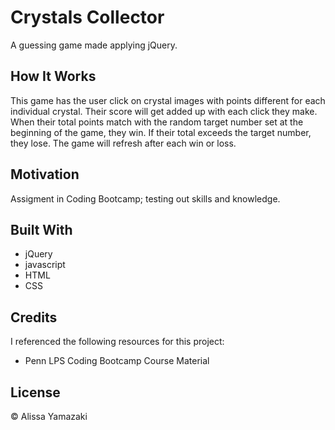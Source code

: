 # Crystals Collector

A guessing game made applying jQuery.


## How It Works

This game has the user click on crystal images with points different for each individual crystal. Their score will get added up with each click they make. When their total points match with the random target number set at the beginning of the game, they win. If their total exceeds the target number, they lose. The game will refresh after each win or loss.

## Motivation

Assigment in Coding Bootcamp; testing out skills and knowledge.

## Built With

* jQuery 
* javascript
* HTML
* CSS

## Credits

I referenced the following resources for this project:

* Penn LPS Coding Bootcamp Course Material

## License

&copy; Alissa Yamazaki